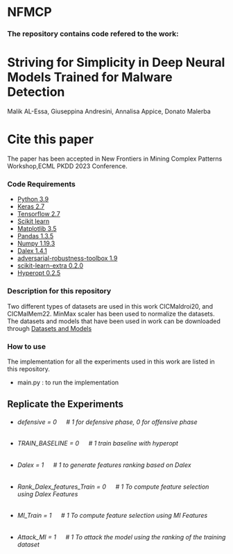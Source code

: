 # NFMCP


### The repository contains code refered to the work:

# Striving for Simplicity in Deep Neural Models Trained for Malware Detection
Malik AL-Essa, Giuseppina Andresini, Annalisa Appice, Donato Malerba

# Cite this paper

The paper has been accepted in New Frontiers in Mining Complex Patterns Workshop,ECML PKDD 2023 Conference.



### Code Requirements

 * [Python 3.9](https://www.python.org/downloads/release/python-390/)
 * [Keras 2.7](https://github.com/keras-team/keras)
 * [Tensorflow 2.7](https://www.tensorflow.org/)
 * [Scikit learn](https://scikit-learn.org/stable/)
 * [Matplotlib 3.5](https://matplotlib.org/)
 * [Pandas 1.3.5](https://pandas.pydata.org/)
 * [Numpy 1.19.3](https://numpy.org/)
 * [Dalex 1.4.1](https://github.com/ModelOriented/DALEX)
 * [adversarial-robustness-toolbox 1.9](https://github.com/Trusted-AI/adversarial-robustness-toolbox)
 * [scikit-learn-extra 0.2.0](https://scikit-learn-extra.readthedocs.io/en/stable/)
 * [Hyperopt 0.2.5](https://pypi.org/project/hyperopt/)


###  Description for this repository
Two different types of datasets are used in this work CICMaldroi20, and CICMalMem22. MinMax scaler has been used to normalize the datasets. The datasets and models that have been used in work can be downloaded through [Datasets and Models]()
  
  
   

### How to use

The implementation for all the experiments used in this work are listed in this repository.
  * main.py : to run the implementation
 


## Replicate the Experiments
* ###### defensive = 0   &emsp;        # 1 for defensive phase, 0 for offensive phase <br />

* ###### TRAIN_BASELINE = 0   &emsp;        # 1 train baseline with hyperopt <br />
* ###### Dalex = 1   &emsp; # 1 to generate features ranking based on Dalex  <br />
* ###### Rank_Dalex_features_Train = 0 &emsp;  # 1 To compute feature selection using Dalex Features<br />
 
* ###### MI_Train = 1   &emsp; # 1 To compute feature selection using MI Features  <br />

* ###### Attack_MI = 1      &emsp;          #  1 To attack the model using  the ranking of the training dataset <br />

